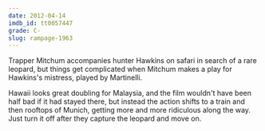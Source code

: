 ```yaml
---
date: 2012-04-14
imdb_id: tt0057447
grade: C-
slug: rampage-1963
---
```


Trapper Mitchum accompanies hunter Hawkins on safari in search of a rare leopard, but things get complicated when Mitchum makes a play for Hawkins's mistress, played by Martinelli.

Hawaii looks great doubling for Malaysia, and the film wouldn't have been half bad if it had stayed there, but instead the action shifts to a train and then rooftops of Munich, getting more and more ridiculous along the way. Just turn it off after they capture the leopard and move on.

